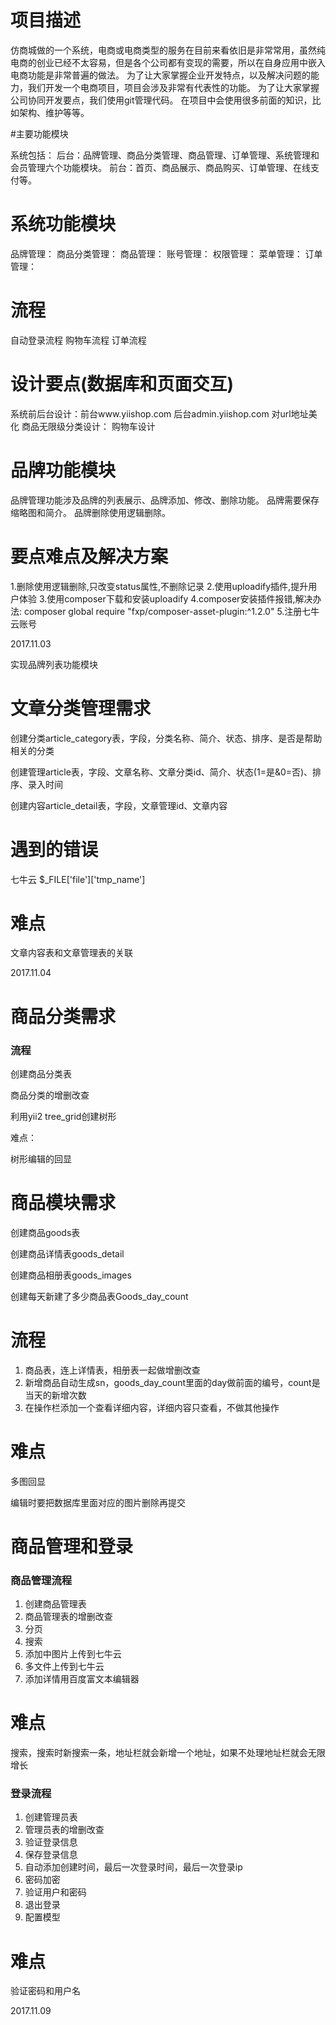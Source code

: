 # 项目描述
仿商城做的一个系统，电商或电商类型的服务在目前来看依旧是非常常用，虽然纯电商的创业已经不太容易，但是各个公司都有变现的需要，所以在自身应用中嵌入电商功能是非常普遍的做法。
          为了让大家掌握企业开发特点，以及解决问题的能力，我们开发一个电商项目，项目会涉及非常有代表性的功能。
          为了让大家掌握公司协同开发要点，我们使用git管理代码。
          在项目中会使用很多前面的知识，比如架构、维护等等。
          
#主要功能模块

系统包括：
后台：品牌管理、商品分类管理、商品管理、订单管理、系统管理和会员管理六个功能模块。
前台：首页、商品展示、商品购买、订单管理、在线支付等。

# 系统功能模块
品牌管理：
商品分类管理：
商品管理：
账号管理：
权限管理：
菜单管理：
订单管理：

# 流程
自动登录流程
购物车流程
订单流程

# 设计要点(数据库和页面交互)

系统前后台设计：前台www.yiishop.com 后台admin.yiishop.com 对url地址美化
商品无限级分类设计：
购物车设计

# 品牌功能模块
品牌管理功能涉及品牌的列表展示、品牌添加、修改、删除功能。
品牌需要保存缩略图和简介。
品牌删除使用逻辑删除。

# 要点难点及解决方案
1.删除使用逻辑删除,只改变status属性,不删除记录
2.使用uploadify插件,提升用户体验
3.使用composer下载和安装uploadify
4.composer安装插件报错,解决办法:
composer global require "fxp/composer-asset-plugin:^1.2.0"
5.注册七牛云账号

2017.11.03

实现品牌列表功能模块

# 文章分类管理需求

创建分类article_category表，字段，分类名称、简介、状态、排序、是否是帮助相关的分类

创建管理article表，字段、文章名称、文章分类id、简介、状态(1=是&0=否)、排序、录入时间

创建内容article_detail表，字段，文章管理id、文章内容

# 遇到的错误
七牛云 $_FILE['file']['tmp_name']

# 难点
文章内容表和文章管理表的关联

2017.11.04

# 商品分类需求
### 流程

创建商品分类表

商品分类的增删改查

利用yii2 tree_grid创建树形

难点：

树形编辑的回显

# 商品模块需求

创建商品goods表

创建商品详情表goods_detail

创建商品相册表goods_images

创建每天新建了多少商品表Goods_day_count

# 流程

1. 商品表，连上详情表，相册表一起做增删改查
2. 新增商品自动生成sn，goods_day_count里面的day做前面的编号，count是当天的新增次数
3. 在操作栏添加一个查看详细内容，详细内容只查看，不做其他操作

# 难点

多图回显

编辑时要把数据库里面对应的图片删除再提交

# 商品管理和登录

### 商品管理流程
1. 创建商品管理表
2. 商品管理表的增删改查
3. 分页
4. 搜索
5. 添加中图片上传到七牛云
6. 多文件上传到七牛云
7. 添加详情用百度富文本编辑器

# 难点
搜索，搜索时新搜索一条，地址栏就会新增一个地址，如果不处理地址栏就会无限增长

### 登录流程
1. 创建管理员表
2. 管理员表的增删改查
3. 验证登录信息
4. 保存登录信息
5. 自动添加创建时间，最后一次登录时间，最后一次登录ip
6. 密码加密
7. 验证用户和密码
8. 退出登录
9. 配置模型

# 难点
验证密码和用户名

2017.11.09



